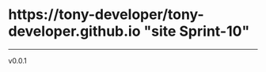 # https://tony-developer/tony-developer.github.io "site Sprint-10"
***************************
v0.0.1